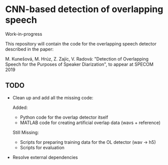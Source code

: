 # CNN-based detection of overlapping speech

Work-in-progress

This repository will contain the code for the overlapping speech detector described in the paper:

M. Kunešová, M. Hrúz, Z. Zajíc, V. Radová: "Detection of Overlapping Speech for the Purposes of Speaker Diarization", to appear at SPECOM 2019


## TODO
- Clean up and add all the missing code:

  Added:
    - Python code for the overlap detector itself
    - MATLAB code for creating artificial overlap data (wavs + reference)
    
  Still Missing:
    - Scripts for preparing training data for the OL detector (wav -> h5)
    - Scripts for evaluation
    
    
- Resolve external dependencies
